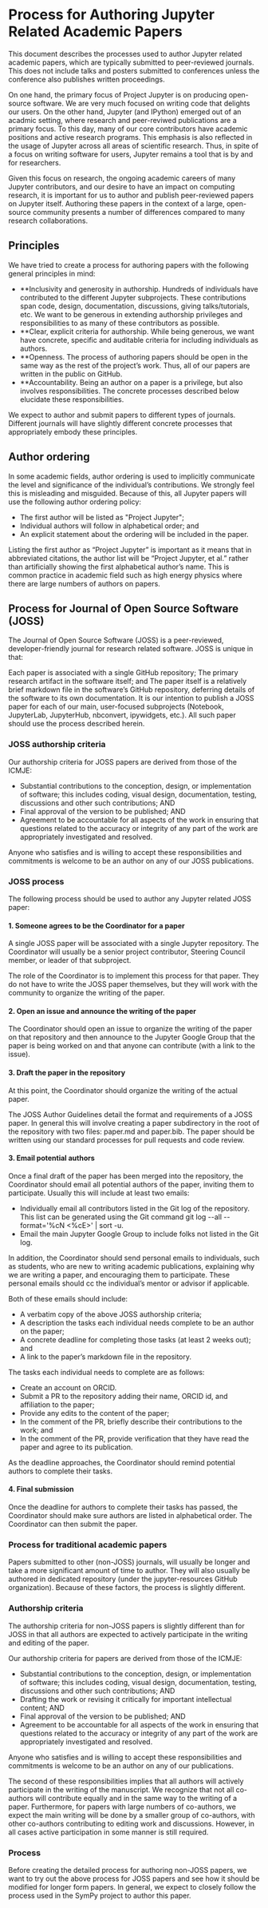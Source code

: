 # Process for Authoring Jupyter Related Academic Papers

This document describes the processes used to author Jupyter related academic papers, which are typically submitted to peer-reviewed journals. This does not include talks and posters submitted to conferences unless the conference also publishes written proceedings.

On one hand, the primary focus of Project Jupyter is on producing open-source software. We are very much focused on writing code that delights our users. On the other hand, Jupyter (and IPython) emerged out of an acadmic setting, where research and peer-reviwed publications are a primary focus. To this day, many of our core contributors have academic positions and active research programs. This emphasis is also reflected in the usage of Jupyter across all areas of scientific research. Thus, in spite of a focus on writing software for users, Jupyter remains a tool that is by and for researchers.

Given this focus on research, the ongoing academic careers of many Jupyter contributors, and our desire to have an impact on computing research, it is important for us to author and publish peer-reviewed papers on Jupyter itself. Authoring these papers in the context of a large, open-source community presents a number of differences compared to many research collaborations.

## Principles
We have tried to create a process for authoring papers with the following general principles in mind:

* **Inclusivity and generosity in authorship. Hundreds of individuals have contributed to the different Jupyter subprojects. These contributions span code, design, documentation, discussions, giving talks/tutorials, etc. We want to be generous in extending authorship privileges and responsibilities to as many of these contributors as possible.
* **Clear, explicit criteria for authorship. While being generous, we want have concrete, specific and auditable criteria for including individuals as authors.
* **Openness. The process of authoring papers should be open in the same way as the rest of the project’s work. Thus, all of our papers are written in the public on GitHub.
* **Accountability. Being an author on a paper is a privilege, but also involves responsibilities. The concrete processes described below elucidate these responsibilities.

We expect to author and submit papers to different types of journals. Different journals will have slightly different concrete processes that appropriately embody these principles.

## Author ordering
In some academic fields, author ordering is used to implicitly communicate the level and significance of the individual’s contributions. We strongly feel this is misleading and misguided. Because of this, all Jupyter papers will use the following author ordering policy:

* The first author will be listed as "Project Jupyter";
* Individual authors will follow in alphabetical order; and
* An explicit statement about the ordering will be included in the paper.

Listing the first author as “Project Jupyter” is important as it means that in abbreviated citations, the author list will be “Project Jupyter, et al.” rather than artificially showing the first alphabetical author’s name. This is common practice in academic field such as high energy physics where there are large numbers of authors on papers.

## Process for Journal of Open Source Software (JOSS)
The Journal of Open Source Software (JOSS) is a peer-reviewed, developer-friendly journal for research related software. JOSS is unique in that:

Each paper is associated with a single GitHub repository;
The primary research artifact in the software itself; and
The paper itself is a relatively brief markdown file in the software’s GitHub repository, deferring details of the software to its own documentation.
It is our intention to publish a JOSS paper for each of our main, user-focused subprojects (Notebook, JupyterLab, JupyterHub, nbconvert, ipywidgets, etc.). All such paper should use the process described herein.

### JOSS authorship criteria

Our authorship criteria for JOSS papers are derived from those of the ICMJE:

* Substantial contributions to the conception, design, or implementation of software; this includes coding, visual design, documentation, testing, discussions and other such contributions; AND
* Final approval of the version to be published; AND
* Agreement to be accountable for all aspects of the work in ensuring that questions related to the accuracy or integrity of any part of the work are appropriately investigated and resolved.

Anyone who satisfies and is willing to accept these responsibilities and commitments is welcome to be an author on any of our JOSS publications.

### JOSS process

The following process should be used to author any Jupyter related JOSS paper:

#### 1. Someone agrees to be the Coordinator for a paper

A single JOSS paper will be associated with a single Jupyter repository. The Coordinator will usually be a senior project contributor, Steering Council member, or leader of that subproject.

The role of the Coordinator is to implement this process for that paper. They do not have to write the JOSS paper themselves, but they will work with the community to organize the writing of the paper.

#### 2. Open an issue and announce the writing of the paper

The Coordinator should open an issue to organize the writing of the paper on that repository and then announce to the Jupyter Google Group that the paper is being worked on and that anyone can contribute (with a link to the issue).

#### 3. Draft the paper in the repository

At this point, the Coordinator should organize the writing of the actual paper.

The JOSS Author Guidelines detail the format and requirements of a JOSS paper. In general this will involve creating a paper subdirectory in the root of the repository with two files: paper.md and paper.bib. The paper should be written using our standard processes for pull requests and code review.

#### 3. Email potential authors

Once a final draft of the paper has been merged into the repository, the Coordinator should email all potential authors of the paper, inviting them to participate. Usually this will include at least two emails:

* Individually email all contributors listed in the Git log of the repository. This list can be generated using the Git command git log --all --format='%cN <%cE>' | sort -u.
* Email the main Jupyter Google Group to include folks not listed in the Git log.

In addition, the Coordinator should send personal emails to individuals, such as students, who are new to writing academic publications, explaining why we are writing a paper, and encouraging them to participate. These personal emails should cc the individual’s mentor or advisor if applicable.

Both of these emails should include:

* A verbatim copy of the above JOSS authorship criteria;
* A description the tasks each individual needs complete to be an author on the paper;
* A concrete deadline for completing those tasks (at least 2 weeks out); and
* A link to the paper’s markdown file in the repository.

The tasks each individual needs to complete are as follows:

* Create an account on ORCID.
* Submit a PR to the repository adding their name, ORCID id, and affiliation to the paper;
* Provide any edits to the content of the paper;
* In the comment of the PR, briefly describe their contributions to the work; and
* In the comment of the PR, provide verification that they have read the paper and agree to its publication.

As the deadline approaches, the Coordinator should remind potential authors to complete their tasks.

#### 4. Final submission

Once the deadline for authors to complete their tasks has passed, the Coordinator should make sure authors are listed in alphabetical order. The Coordinator can then submit the paper.

### Process for traditional academic papers

Papers submitted to other (non-JOSS) journals, will usually be longer and take a more significant amount of time to author. They will also usually be authored in dedicated repository (under the jupyter-resources GitHub organization). Because of these factors, the process is slightly different.

### Authorship criteria

The authorship criteria for non-JOSS papers is slightly different than for JOSS in that all authors are expected to actively participate in the writing and editing of the paper.

Our authorship criteria for papers are derived from those of the ICMJE:

* Substantial contributions to the conception, design, or implementation of software; this includes coding, visual design, documentation, testing, discussions and other such contributions; AND
* Drafting the work or revising it critically for important intellectual content; AND
* Final approval of the version to be published; AND
* Agreement to be accountable for all aspects of the work in ensuring that questions related to the accuracy or integrity of any part of the work are appropriately investigated and resolved.

Anyone who satisfies and is willing to accept these responsibilities and commitments is welcome to be an author on any of our publications.

The second of these responsibilities implies that all authors will actively participate in the writing of the manuscript. We recognize that not all co-authors will contribute equally and in the same way to the writing of a paper. Furthermore, for papers with large numbers of co-authors, we expect the main writing will be done by a smaller group of co-authors, with other co-authors contributing to editing work and discussions. However, in all cases active participation in some manner is still required.

### Process

Before creating the detailed process for authoring non-JOSS papers, we want to try out the above process for JOSS papers and see how it should be modified for longer form papers. In general, we expect to closely follow the process used in the SymPy project to author this paper.